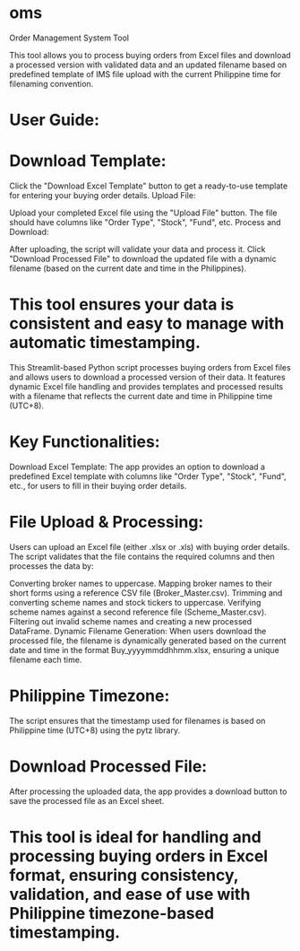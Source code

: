 # oms
Order Management System Tool

This tool allows you to process buying orders from Excel files and download a processed version with validated data and an updated filename based on predefined template of IMS file upload with the current Philippine time for filenaming convention.

# User Guide:

# Download Template:

Click the "Download Excel Template" button to get a ready-to-use template for entering your buying order details.
Upload File:

Upload your completed Excel file using the "Upload File" button. The file should have columns like "Order Type", "Stock", "Fund", etc.
Process and Download:

After uploading, the script will validate your data and process it.
Click "Download Processed File" to download the updated file with a dynamic filename (based on the current date and time in the Philippines).

# This tool ensures your data is consistent and easy to manage with automatic timestamping.


This Streamlit-based Python script processes buying orders from Excel files and allows users to download a processed version of their data. It features dynamic Excel file handling and provides templates and processed results with a filename that reflects the current date and time in Philippine time (UTC+8).

# Key Functionalities:
Download Excel Template: The app provides an option to download a predefined Excel template with columns like "Order Type", "Stock", "Fund", etc., for users to fill in their buying order details.

# File Upload & Processing: 
Users can upload an Excel file (either .xlsx or .xls) with buying order details. The script validates that the file contains the required columns and then processes the data by:

Converting broker names to uppercase.
Mapping broker names to their short forms using a reference CSV file (Broker_Master.csv).
Trimming and converting scheme names and stock tickers to uppercase.
Verifying scheme names against a second reference file (Scheme_Master.csv).
Filtering out invalid scheme names and creating a new processed DataFrame.
Dynamic Filename Generation: When users download the processed file, the filename is dynamically generated based on the current date and time in the format Buy_yyyymmddhhmm.xlsx, ensuring a unique filename each time.

# Philippine Timezone: 
The script ensures that the timestamp used for filenames is based on Philippine time (UTC+8) using the pytz library.

# Download Processed File: 
After processing the uploaded data, the app provides a download button to save the processed file as an Excel sheet.

# This tool is ideal for handling and processing buying orders in Excel format, ensuring consistency, validation, and ease of use with Philippine timezone-based timestamping.
